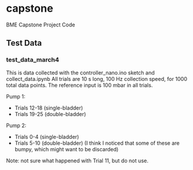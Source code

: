 # capstone
BME Capstone Project Code

## Test Data

### test_data_march4
This is data collected with the controller_nano.ino sketch and collect_data.ipynb
All trials are 10 s long, 100 Hz collection speed, for 1000 total data points. The reference input is 100 mbar in all trials.

Pump 1:
* Trials 12-18 (single-bladder)
* Trials 19-25 (double-bladder)

Pump 2:
* Trials 0-4 (single-bladder)
* Trials 5-10 (double-bladder) (I think I noticed that some of these are bumpy, which might want to be discarded)

Note: not sure what happened with Trial 11, but do not use.

